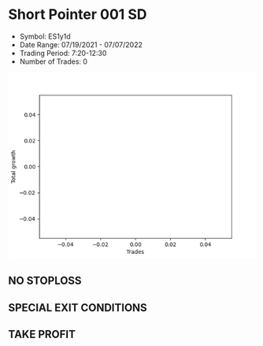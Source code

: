 # Short Pointer 001 SD 
- Symbol: ES1y1d
- Date Range: 07/19/2021 - 07/07/2022
- Trading Period: 7:20-12:30
- Number of Trades: 0

![Plot](ShortPointer001SDES1y1d.png)
## NO STOPLOSS









## SPECIAL EXIT CONDITIONS 


## TAKE PROFIT










